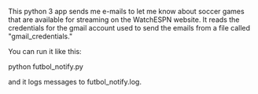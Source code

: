 This python 3 app sends me e-mails to let me know about soccer games that are 
available for streaming on the WatchESPN website.  It reads the credentials for
the gmail account used to send the emails from a file called "gmail_credentials."


You can run it like this:

python futbol_notify.py

and it logs messages to futbol_notify.log.
